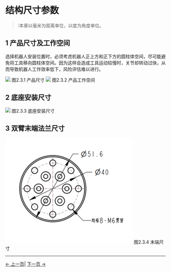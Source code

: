 # 结构尺寸参数



> ❕本章以毫米为距离单位，以度为角度单位。

## 1 产品尺寸及工作空间
  选择机器人安装位置时，必须考虑机器人正上方和正下方的圆柱体空间，尽可能避免将工具移向圆柱体空间。因为这样会造成工具运动较慢时，关节却转动过快，从而导致机器人工作效率低下，风险评估难以进行。

<img src="../resources/2-ProductFeature/产品尺寸.png " width="400" height="auto" />
图2.3.1 产品尺寸

<img src="../resources/2-ProductFeature/工作空间.png " width="800" height="auto" />  
图2.3.2 产品工作空间
            

## 2 底座安装尺寸

<img src="../resources/2-ProductFeature/底座尺寸.png " width="400" height="auto" />
图2.3.3 底座安装尺寸


## 3 双臂末端法兰尺寸
<img src="../resources/2-ProductFeature/末端法兰.png" width="400" height="auto" />
图2.3.4 末端尺寸


---

[← 上一页](../2-ProductFeature/2.2-ControlCoreParameter.md)| [下一页 →](../2-ProductFeature/2.4-ElectricalCharacteristicParameter.md)